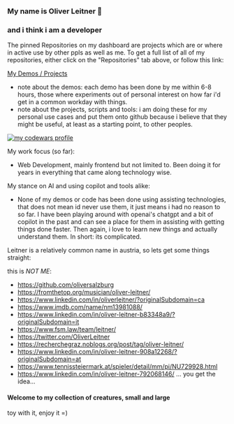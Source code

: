 ### My name is Oliver Leitner 👋

### and i think i am a developer

The pinned Repositories on my dashboard are projects which are or where in active use by other ppls as well as me.
To get a full list of all of my repositories, either click on the "Repositories" tab above, or follow this link:

<a href="https://github.com/OliverLeitner?tab=repositories" title="Full list of my demos and projects">My Demos / Projects</a>

- note about the demos: each demo has been done by me within 6-8 hours, those where experiments out of personal interest on how far i'd get in a common workday with things.
- note about the projects, scripts and tools: i am doing these for my personal use cases and put them onto github because i believe that they might be useful, at least as a starting point, to other peoples.

<a href="https://www.codewars.com/users/OliverLeitner" title="my codewars profile" target="_blank" rel="noopener"><img style="border:0" src="https://www.codewars.com/users/OliverLeitner/badges/large" alt="my codewars profile"/></a>

My work focus (so far):

- Web Development, mainly frontend but not limited to. Been doing it for years in everything that came along technology wise.

My stance on AI and using copilot and tools alike:

- None of my demos or code has been done using assisting technologies, that does not mean id never use them, it just means i had no reason to so far. I have been playing around with openai's chatgpt and a bit of copilot in the past and can see a place for them in assisting with getting things done faster. Then again, i love to learn new things and actually understand them. In short: its complicated.

Leitner is a relatively common name in austria, so lets get some things straight:

this is *NOT ME*:

- https://github.com/oliversalzburg
- https://fromthetop.org/musician/oliver-leitner/
- https://www.linkedin.com/in/oliverleitner/?originalSubdomain=ca
- https://www.imdb.com/name/nm13981088/
- https://www.linkedin.com/in/oliver-leitner-b83348a9/?originalSubdomain=it
- https://www.fsm.law/team/leitner/
- https://twitter.com/OliverLeitner
- https://recherchegraz.noblogs.org/post/tag/oliver-leitner/
- https://www.linkedin.com/in/oliver-leitner-908a12268/?originalSubdomain=at
- https://www.tennissteiermark.at/spieler/detail/mm/pi/NU729928.html
- https://www.linkedin.com/in/oliver-leitner-792068146/
\... you get the idea...

<!--
**OliverLeitner/OliverLeitner** is a ✨ _special_ ✨ repository because its `README.md` (this file) appears on your GitHub profile.

Here are some ideas to get you started:

- 🔭 I’m currently working on ...
- 🌱 I’m currently learning ...
- 👯 I’m looking to collaborate on ...
- 🤔 I’m looking for help with ...
- 💬 Ask me about ...
- 📫 How to reach me: ...
- 😄 Pronouns: ...
- ⚡ Fun fact: ...
-->

#### Welcome to my collection of creatures, small and large

toy with it, enjoy it =)
